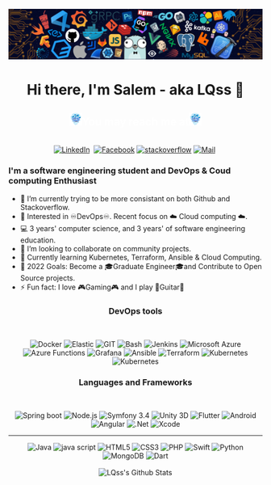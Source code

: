  ![Matrix SVG](https://raw.githubusercontent.com/LQss11/LQss11/master/icons/header_.png)

<p>
  <h1 align="center"><b>Hi there, I'm Salem - aka LQss 👋</b></h1>
</p>
<!---------------CONTACT SECTION----------------->
<h2 align="center" style="color:white">
  <b><img src="https://raw.githubusercontent.com/LQss11/LQss11/master/icons/docker.gif" width="25" height="25"/>You may reach me at<img src="https://raw.githubusercontent.com/LQss11/LQss11/master/icons/docker.gif" width="25" height="25"/></b>
</h4>

<p align="center">
<br>
<a  href="https://www.linkedin.com/in/salem-affes/"><img src="https://img.shields.io/badge/linkedin-%230077B5.svg?&style=for-the-badge&logo=linkedin&logoColor=white" alt="LinkedIn" /></a>&nbsp;
<a href="https://www.facebook.com/affes.salem/"><img src="https://img.shields.io/badge/facebook-%231877F2.svg?&style=for-the-badge&logo=facebook&logoColor=white" alt="Facebook" /></a>
<a href="https://stackoverflow.com/users/13541620/affes-salem"><img src="https://img.shields.io/badge/stackoverflow-%231877F2.svg?&style=for-the-badge&logo=stackoverflow&logoColor=white" alt="stackoverflow" /></a>
<a href="mailto:affessalem@hotmail.fr?subject=Hi%20Salem"><img src="https://img.shields.io/badge/Mail-%231877F2.svg?&style=for-the-badge&logo=gmail&logoColor=white" alt="Mail"/></a>&nbsp;

<br>
<!---------------Info Section----------------->

### I'm a software engineering student and DevOps & Coud computing Enthusiast
* 🔭 I’m currently trying to be more consistant on both Github and Stackoverflow.
* 🧐 Interested in ♾️DevOps♾️. Recent focus on ☁️ Cloud computing ☁️.
* 💻 3 years' computer science, and 3 years' of software engineering education.
* 👯 I’m looking to collaborate on community projects.
* 🌱 Currently learning Kubernetes, Terraform, Ansible & Cloud Computing.
* 🥅 2022 Goals: Become a 🎓Graduate Engineer🎓and Contribute to Open Source projects.
* ⚡ Fun fact: I love 🎮Gaming🎮 and I play 🎸Guitar🎸


<!---------------TOOLS SECTION----------------->

<h3 align="center">DevOps tools</h3>
<br>

<p align="center">
<img src="https://www.vectorlogo.zone/logos/docker/docker-tile.svg" alt="Docker" width="40" height="40"/>
<img src="https://www.vectorlogo.zone/logos/elastic/elastic-icon.svg" alt="Elastic" width="40" height="40"/>
<img src="https://www.vectorlogo.zone/logos/git-scm/git-scm-icon.svg" alt="GIT" width="40" height="40"/>
<img src="https://www.vectorlogo.zone/logos/gnu_bash/gnu_bash-icon.svg" alt="Bash" width="40" height="40"/>
<img src="https://www.vectorlogo.zone/logos/jenkins/jenkins-icon.svg" alt="Jenkins" width="40" height="40"/>
<img src="https://www.vectorlogo.zone/logos/microsoft_azure/microsoft_azure-icon.svg" alt="Microsoft Azure" width="40" height="40"/>
<img src="https://www.vectorlogo.zone/logos/azurefunctions/azurefunctions-icon.svg" alt="Azure Functions" width="40" height="40"/>
<img src="https://www.vectorlogo.zone/logos/grafana/grafana-icon.svg" alt="Grafana" width="40" height="40"/>
<img src="https://www.vectorlogo.zone/logos/ansible/ansible-icon.svg" alt="Ansible" width="40" height="40"/>
<img src="https://www.vectorlogo.zone/logos/terraformio/terraformio-icon.svg" alt="Terraform" width="40" height="40"/>
<img src="https://www.vectorlogo.zone/logos/kubernetes/kubernetes-icon.svg" alt="Kubernetes" width="40" height="40"/>
<img src="https://www.vectorlogo.zone/logos/influxdata/influxdata-icon.svg" alt="Kubernetes" width="40" height="40"/>
</p>

<h3 align="center">Languages and Frameworks</h3>
<br>

<p align="center">
<img src="https://www.vectorlogo.zone/logos/springio/springio-icon.svg" alt="Spring boot" width="40" height="40"/>
<img src="https://www.vectorlogo.zone/logos/nodejs/nodejs-icon.svg" alt="Node.js" width="40" height="40"/>
<img src="https://seeklogo.com/images/S/symfony-logo-AA34C8FC16-seeklogo.com.png" alt="Symfony 3.4" width="40" height="40"/>
<img src="https://www.vectorlogo.zone/logos/unity3d/unity3d-icon.svg" alt="Unity 3D" width="40" height="40"/>
<img src="https://www.vectorlogo.zone/logos/flutterio/flutterio-icon.svg" alt="Flutter" width="40" height="40"/>
<img src="https://www.vectorlogo.zone/logos/android/android-icon.svg" alt="Android" width="40" height="40"/>
<img src="https://seeklogo.com/images/A/angular-logo-CF8B6B5B10-seeklogo.com.png" alt="Angular" width="40" height="40"/>
<img src="https://www.vectorlogo.zone/logos/dotnet/dotnet-icon.svg" alt=".Net"  width="40" height="40"/> 
<img src="https://www.vectorlogo.zone/logos/apple_xcode/apple_xcode-icon.svg" alt="Xcode" width="40" height="40"/>
</p>
<hr>
<p align="center">
<img src="https://www.vectorlogo.zone/logos/java/java-icon.svg" alt="Java" width="40" height="40"/>
<img src="https://upload.vectorlogo.zone/logos/javascript/images/239ec8a4-163e-4792-83b6-3f6d96911757.svg" alt="java script" width="40" height="40"/>
<img src="https://www.vectorlogo.zone/logos/w3_html5/w3_html5-icon.svg" alt="HTML5" width="40" height="40"/>
<img src="https://www.vectorlogo.zone/logos/w3_css/w3_css-icon.svg" alt="CSS3" width="40" height="40"/>
<img src="https://www.vectorlogo.zone/logos/php/php-horizontal.svg" alt="PHP" width="40" height="40"/>
<img src="https://www.vectorlogo.zone/logos/swift/swift-icon.svg" alt="Swift" width="40" height="40"/>
<img src="https://www.vectorlogo.zone/logos/python/python-icon.svg" alt="Python" width="40" height="40"/>
<img src="https://www.vectorlogo.zone/logos/mongodb/mongodb-icon.svg" alt="MongoDB" width="40" height="40"/>
<img src="https://www.vectorlogo.zone/logos/dartlang/dartlang-icon.svg" alt="Dart" width="40" height="40"/>
</p>

<p align="center">
<img align="center" src="https://github-readme-stats.vercel.app/api?username=LQss11&show_icons=true&count_private=true&include_all_commits=true&line_height=21" alt="LQss's Github Stats" />
</p>
